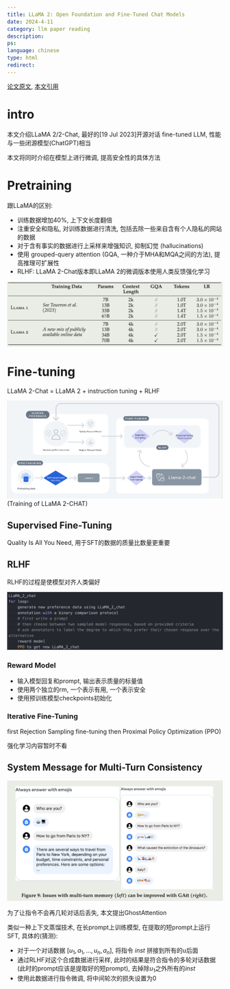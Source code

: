 ```yaml
---
title: LLaMA 2: Open Foundation and Fine-Tuned Chat Models
date: 2024-4-11
category: llm paper reading
description:
ps:
language: chinese
type: html
redirect:
---
```


<a href="https://arxiv.org/pdf/2307.09288.pdf">论文原文</a>, <a href="https://www.interconnects.ai/p/llama-2-part-2#%C2%A7ghost-attention-chat-trick">本文引用</a>


# intro

本文介绍LLaMA 2/2-Chat, 最好的[19 Jul 2023]开源对话 fine-tuned LLM, 性能与一些闭源模型(ChatGPT)相当

本文将同时介绍在模型上进行微调, 提高安全性的具体方法

# Pretraining

跟LLaMA的区别:

- 训练数据增加40%, 上下文长度翻倍
- 注重安全和隐私, 对训练数据进行清洗, 包括去除一些来自含有个人隐私的网站的数据
- 对于含有事实的数据进行上采样来增强知识, 抑制幻觉 (hallucinations)
- 使用 grouped-query attention (GQA, 一种介于MHA和MQA之间的方法), 提高推理可扩展性
- RLHF: LLaMA 2-Chat版本即LLaMA 2的微调版本使用人类反馈强化学习

![80](./pic/llmpost/llama2/diff.png)

# Fine-tuning

LLaMA 2-Chat = LLaMA 2 + instruction tuning + RLHF

![70](./pic/llmpost/llama2/process.png)(Training of LLaMA 2-CHAT)

## Supervised Fine-Tuning

Quality Is All You Need, 用于SFT的数据的质量比数量更重要

## RLHF

RLHF的过程是使模型对齐人类偏好

![90](./pic/llmpost/llama2/code.png)

### Reward Model

- 输入模型回复和prompt, 输出表示质量的标量值
- 使用两个独立的rm, 一个表示有用, 一个表示安全
- 使用预训练模型checkpoints初始化

### Iterative Fine-Tuning

first Rejection Sampling fine-tuning then Proximal Policy Optimization (PPO)

强化学习内容暂时不看

## System Message for Multi-Turn Consistency

![60](./pic/llmpost/llama2/ghostattn.png)

为了让指令不会再几轮对话后丢失, 本文提出GhostAttention

类似一种上下文蒸馏技术, 在长prompt上训练模型, 在提取的短prompt上运行SFT, 具体的(猜测):

- 对于一个对话数据 $[u_1,a_1,\dots,u_n,a_n]$,  将指令 $inst$  拼接到所有的u后面
- 通过RLHF对这个合成数据进行采样, 此时的结果是符合指令的多轮对话数据(此时的prompt应该是提取好的短prompt), 去掉除$u_1$之外所有的$inst$
- 使用此数据进行指令微调, 将中间轮次的损失设置为0 
